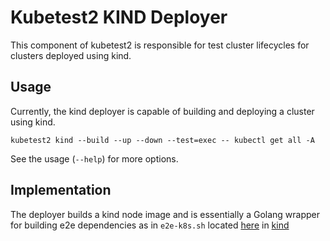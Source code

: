 # Kubetest2 KIND Deployer

This component of kubetest2 is responsible for test cluster lifecycles for clusters deployed using kind.

## Usage

Currently, the kind deployer is capable of building and deploying a cluster using kind.

```
kubetest2 kind --build --up --down --test=exec -- kubectl get all -A
```

See the usage (`--help`) for more options.

## Implementation
The deployer builds a kind node image and is essentially a Golang wrapper for building e2e dependencies as in `e2e-k8s.sh` located [here](https://github.com/kubernetes-sigs/kind/blob/main/hack/ci/e2e-k8s.sh#L72-L86) in  [kind](https://github.com/kubernetes-sigs/kind/tree/main)
